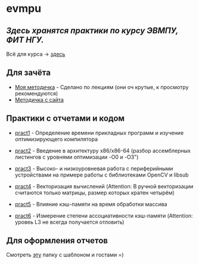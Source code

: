 # evmpu
## _Здесь хранятся практики по курсу ЭВМПУ, ФИТ НГУ._
Всё для курса -> [здесь](https://ssd.sscc.ru/ru/chair/nsu/computer-and-peripherals)

## Для зачёта ##
- [Моя методичка](https://github.com/DaryaEvd/evmpu/blob/main/exam/%D0%B7%D0%B0%D1%87%D0%B5%D1%82%20%D0%AD%D0%92%D0%9C%D0%9F%D0%A3.pdf) - Сделано по лекциям (они оч крутые, к просмотру рекомендуются)
- [Методичка с сайта](https://github.com/DaryaEvd/evmpu/blob/main/exam/%D0%BC%D0%B5%D1%82%D0%BE%D0%B4%D0%B8%D1%87%D0%BA%D0%B0%20%D0%BF%D0%BE%20%D0%AD%D0%92%D0%9C%D0%9F%D0%A3.pdf) 

## Практики с отчетами и кодом ##
- [pract1](https://github.com/DaryaEvd/evmpu/tree/main/pract1) - Определение времени прикладных программ и изучение оптимизирующего компилятора

- [pract2](https://github.com/DaryaEvd/evmpu/tree/main/pract2) - Введение в архитектуру x86/x86-64 (разбор ассемблерных листингов с уровнями оптимизации -O0 и -O3")

- [pract3](https://github.com/DaryaEvd/evmpu/tree/main/pract3) - Высоко- и низкоуровневая работа с периферийными устройствами на примере работы с библиотеками OpenCV и libsub

- [pract4](https://github.com/DaryaEvd/evmpu/tree/main/pract4) - Векторизация вычислений (Attention: В ручной векторизации считаются только матрицы, размер которых кратен четырём)

- [pract5](https://github.com/DaryaEvd/evmpu/tree/main/pract5) - Влияние кэш-памяти на время обработки массива

- [pract6](https://github.com/DaryaEvd/evmpu/tree/main/pract6) - Измерение степени ассоциативности кэш-памяти (Attention: уровеь L3 не всегда получается отловить)

## Для оформления отчетов ##
Смотреть [эту](https://github.com/DaryaEvd/evmpu/tree/main/stuff) папку c шаблоном и гостами =)


